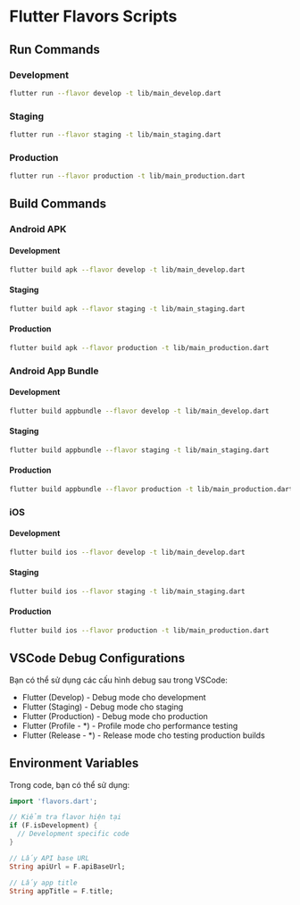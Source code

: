 # Flutter Flavors Scripts

## Run Commands

### Development
```bash
flutter run --flavor develop -t lib/main_develop.dart
```

### Staging
```bash
flutter run --flavor staging -t lib/main_staging.dart
```

### Production
```bash
flutter run --flavor production -t lib/main_production.dart
```

## Build Commands

### Android APK

#### Development
```bash
flutter build apk --flavor develop -t lib/main_develop.dart
```

#### Staging
```bash
flutter build apk --flavor staging -t lib/main_staging.dart
```

#### Production
```bash
flutter build apk --flavor production -t lib/main_production.dart
```

### Android App Bundle

#### Development
```bash
flutter build appbundle --flavor develop -t lib/main_develop.dart
```

#### Staging
```bash
flutter build appbundle --flavor staging -t lib/main_staging.dart
```

#### Production
```bash
flutter build appbundle --flavor production -t lib/main_production.dart
```

### iOS

#### Development
```bash
flutter build ios --flavor develop -t lib/main_develop.dart
```

#### Staging
```bash
flutter build ios --flavor staging -t lib/main_staging.dart
```

#### Production
```bash
flutter build ios --flavor production -t lib/main_production.dart
```

## VSCode Debug Configurations

Bạn có thể sử dụng các cấu hình debug sau trong VSCode:
- Flutter (Develop) - Debug mode cho development
- Flutter (Staging) - Debug mode cho staging
- Flutter (Production) - Debug mode cho production
- Flutter (Profile - *) - Profile mode cho performance testing
- Flutter (Release - *) - Release mode cho testing production builds

## Environment Variables

Trong code, bạn có thể sử dụng:
```dart
import 'flavors.dart';

// Kiểm tra flavor hiện tại
if (F.isDevelopment) {
  // Development specific code
}

// Lấy API base URL
String apiUrl = F.apiBaseUrl;

// Lấy app title
String appTitle = F.title;
``` 